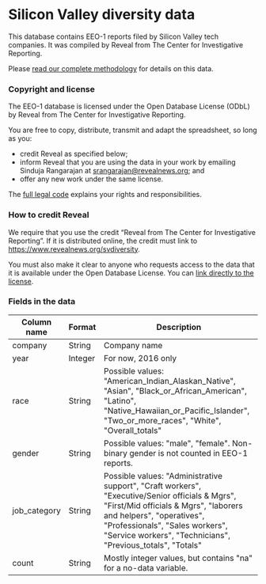 # Silicon Valley diversity data
This database contains EEO-1 reports filed by Silicon Valley tech companies. It was compiled by Reveal from The Center for Investigative Reporting.

Please [read our complete methodology](https://www.revealnews.org/article/how-we-analyzed-silicon-valley-tech-companies-diversity-data) for details on this data.

### Copyright and license
The EEO-1 database is licensed under the Open Database License (ODbL) by Reveal from The Center for Investigative Reporting.

You are free to copy, distribute, transmit and adapt the spreadsheet, so long as you:

- credit Reveal as specified below;
- inform Reveal that you are using the data in your work by emailing Sinduja Rangarajan at srangarajan@revealnews.org; and 
- offer any new work under the same license.

The [full legal code](https://opendatacommons.org/licenses/odbl/1.0/) explains your rights and responsibilities.

### How to credit Reveal

We require that you use the credit “Reveal from The Center for Investigative Reporting”. If it is distributed online, the credit must link to https://www.revealnews.org/svdiversity.

You must also make it clear to anyone who requests access to the data that it is available under the Open Database License. You can [link directly to the license](https://opendatacommons.org/licenses/odbl/1.0/). 

### Fields in the data

|Column name|Format|Description|
|---|---|---|
|company|String|Company name|
|year|Integer|For now, 2016 only|
|race|String|Possible values: "American_Indian_Alaskan_Native", "Asian", "Black_or_African_American", "Latino", "Native_Hawaiian_or_Pacific_Islander", "Two_or_more_races", "White", "Overall_totals"|
|gender|String|Possible values: "male", "female". Non-binary gender is not counted in EEO-1 reports.|
|job_category|String|Possible values: "Administrative support", "Craft workers", "Executive/Senior officials & Mgrs", "First/Mid officials & Mgrs", "laborers and helpers", "operatives", "Professionals", "Sales workers", "Service workers", "Technicians", "Previous_totals", "Totals"|
|count|String|Mostly integer values, but contains "na" for a no-data variable.|
